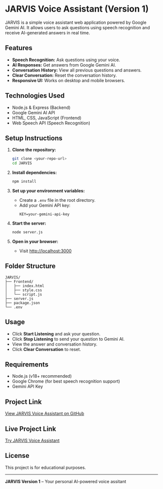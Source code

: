 # JARVIS Voice Assistant (Version 1)

JARVIS is a simple voice assistant web application powered by Google Gemini AI. It allows users to ask questions using speech recognition and receive AI-generated answers in real time.

## Features

- **Speech Recognition:** Ask questions using your voice.
- **AI Responses:** Get answers from Google Gemini AI.
- **Conversation History:** View all previous questions and answers.
- **Clear Conversation:** Reset the conversation history.
- **Responsive UI:** Works on desktop and mobile browsers.

## Technologies Used

- Node.js & Express (Backend)
- Google Gemini AI API
- HTML, CSS, JavaScript (Frontend)
- Web Speech API (Speech Recognition)

## Setup Instructions

1. **Clone the repository:**
   ```bash
   git clone <your-repo-url>
   cd JARVIS
   ```

2. **Install dependencies:**
   ```bash
   npm install
   ```

3. **Set up your environment variables:**
   - Create a `.env` file in the root directory.
   - Add your Gemini API key:
     ```
     KEY=your-gemini-api-key
     ```

4. **Start the server:**
   ```bash
   node server.js
   ```

5. **Open in your browser:**
   - Visit [http://localhost:3000](http://localhost:3000)

## Folder Structure

```
JARVIS/
├── Frontend/
│   ├── index.html
│   ├── style.css
│   └── script.js
├── server.js
├── package.json
└── .env
```

## Usage

- Click **Start Listening** and ask your question.
- Click **Stop Listening** to send your question to Gemini AI.
- View the answer and conversation history.
- Click **Clear Conversation** to reset.

## Requirements

- Node.js (v18+ recommended)
- Google Chrome (for best speech recognition support)
- Gemini API Key

## Project Link

[View JARVIS Voice Assistant on GitHub](https://github.com/your-username/JARVIS)

## Live Project Link
[Try JARVIS Voice Assistant](https://jarvis-voice-assitant.onrender.com/)

## License

This project is for educational purposes.

---

**JARVIS Version 1** – Your personal AI-powered voice assitant